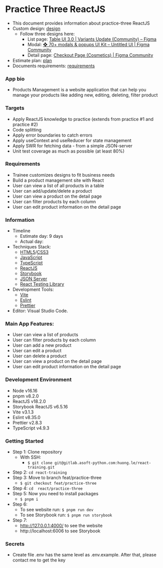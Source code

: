 # Practice Three ReactJS

- This document provides information about practice-three ReactJS
- Custom design: [design](https://www.figma.com/file/fqGqgxSYVOYZkhXanE7JqH/Management-Products?type=design&node-id=362-2032&t=7VCAhpO4HxYsz9bn-0)
  - Follow three designs here:
    - List page: [Table UI 3.0 | Variants Update (Community) – Figma](<https://www.figma.com/file/sl1LCYYdr3IA0IPEIrDvw5/Table-UI-3.0-%7C-Variants-Update-(Community)?type=design&node-id=0-1&t=e29TceSxSSgJgTmm-0>)
    - Modal: [❖ 70+ modals & popups UI Kit – Untitled UI | Figma Community](https://www.figma.com/community/file/1160004185821594377/%E2%9D%96-70%2B-modals-%26-popups-UI-Kit-%E2%80%93-Untitled-UI)
    - Detail page: [Checkout Page (Cosmetics) | Figma Community](<https://www.figma.com/community/file/1077821512205610385/Checkout-Page-(Cosmetics)>)
- Estimate plan: [plan](https://docs.google.com/document/d/1ejWpoYmnOAy2V4DIZ3Ps23esmxM6fFkx8Oy5fX-qFd0/edit#)
- Documents requirements: [requirements](https://docs.google.com/document/d/1nicJp3vZAjJt7b4xhJC0eUBWE_T3Qso1mheNe4_Hq0I/edit#)

### App bio

- Products Management is a website application that can help you manage your products like adding new, editing, deleting, filter product

### Targets

- Apply ReactJS knowledge to practice (extends from practice #1 and practice #2)
- Code splitting
- Apply error boundaries to catch errors
- Apply useContext and useReducer for state management
- Apply SWR for fetching data - from a simple JSON-server
- Unit test coverage as much as possible (at least 80%)

### Requirements

- Trainee customizes designs to fit business needs
- Build a product management site with React
- User can view a list of all products in a table
- User can add/update/delete a product
- User can view a product on the detail page
- User can filter products by each column
- User can edit product information on the detail page

### Information

- Timeline
  - Estimate day: 9 days
  - Actual day:
- Techniques Stack:
  - [HTML5](https://developer.mozilla.org/en-US/docs/Glossary/HTML5)/[CSS3](https://developer.mozilla.org/en-US/docs/Web/CSS)
  - [JavaScript](https://www.w3schools.com/js/)
  - [TypeScript](https://www.typescriptlang.org/)
  - [ReactJS](https://reactjs.org/)
  - [Storybook](https://storybook.js.org/)
  - [JSON Server](https://github.com/typicode/json-server)
  - [React Testing Library](https://testing-library.com/docs/react-testing-library/intro/)
- Development Tools:
  - [Vite](https://vitejs.dev/)
  - [Eslint](https://eslint.org/)
  - [Prettier](https://prettier.io/)
- Editor: Visual Studio Code.

### Main App Features:

- User can view a list of products
- User can filter products by each column
- User can add a new product
- User can edit a product
- User can delete a product
- User can view a product on the detail page
- User can edit product information on the detail page

### Development Environment

- Node v16.16
- pnpm v8.2.0
- ReactJS v18.2.0
- Storybook ReactJS v6.5.16
- Vite v3.1.3
- Eslint v8.35.0
- Prettier v2.8.3
- TypeScript v4.9.3

### Getting Started

- Step 1: Clone repository
  - With SSH:
    - `$ git clone git@gitlab.asoft-python.com:huong.le/react-training.git`
- Step 2: `cd react-training`
- Step 3: Move to branch feat/practice-three
  - `$ git checkout feat/practice-three`
- Step 4: `cd  react/practice-three`
- Step 5: Now you need to install packages
  - `$ pnpm i`
- Step 6:
  - To see website run: `$ pnpm run dev`
  - To see Storybook run: `$ pnpm run storybook`
- Step 7:
  - http://127.0.0.1:4000/ to see the website
  - http://localhost:6006 to see Storybook

### Secrets

- Create file .env has the same level as .env.example. After that, please contact me to get the key
